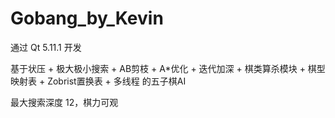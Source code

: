 # Gobang_by_Kevin

通过 Qt 5.11.1  开发

基于状压 + 极大极小搜索 + AB剪枝 + A*优化 + 迭代加深 + 棋类算杀模块 + 棋型映射表 + Zobrist置换表 + 多线程 的五子棋AI

最大搜索深度 12，棋力可观
